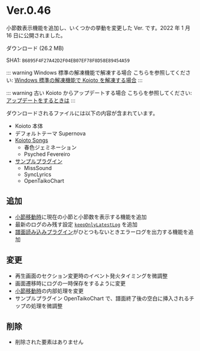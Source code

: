 # Ver.0.46

小節数表示機能を追加し、いくつかの挙動を変更した Ver. です。2022 年 1 月 16 日に公開されました。

<Download link="/files/Koioto-Ver.0.46.zip" label="Ver.0.46">ダウンロード (26.2 MB)</Download>

SHA1: `B6895F4F27A42D2F04EB07EF78F8D58E89454A59`

::: warning Windows 標準の解凍機能で解凍する場合
こちらを参照してください: [Windows 標準の解凍機能で Koioto を解凍する場合](/unzip.html)
:::

::: warning 古い Koioto からアップデートする場合
こちらを参照してください: [アップデートをするときは](/update.html)
:::

ダウンロードされるファイルには以下の内容が含まれています。

- Koioto 本体
- デフォルトテーマ Supernova
- [Koioto Songs](/features/koioto-songs.html)
  - 春色ジェミネーション
  - Psyched Fevereiro
- [サンプルプラグイン](/plugin/samples.html)
  - MissSound
  - SyncLyrics
  - OpenTaikoChart

## 追加

- [小節移動時](/features/measure-move.html)に現在の小節と小節数を表示する機能を追加
- 最新のログのみ残す設定 [`keepOnlyLatestLog`](/config/settings-json.html#keeponlylatestlog) を追加
- [譜面読み込みプラグイン](/plugin/making-chartreader-plugin.html)がひとつもないときエラーログを出力する機能を追加

## 変更

- 再生画面のセクション変更時のイベント発火タイミングを微調整
- 画面遷移時にログの一時保存をするように変更
- [小節移動時](/features/measure-move.html)の内部処理を変更
- サンプルプラグイン OpenTaikoChart で、譜面終了後の空白に挿入されるチップの処理を微調整

## 削除

- 削除された要素はありません